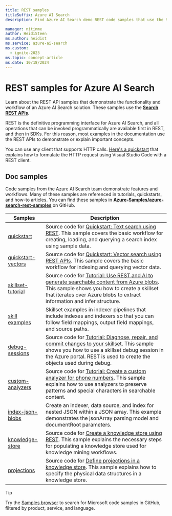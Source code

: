 ```yaml
---
title: REST samples
titleSuffix: Azure AI Search
description: Find Azure AI Search demo REST code samples that use the Search or Management REST APIs.

manager: nitinme
author: HeidiSteen
ms.author: heidist
ms.service: azure-ai-search
ms.custom:
  - ignite-2023
ms.topic: concept-article
ms.date: 10/18/2024
---
```


# REST samples for Azure AI Search

Learn about the REST API samples that demonstrate the functionality and workflow of an Azure AI Search solution. These samples use the [**Search REST APIs**](/rest/api/searchservice).

REST is the definitive programming interface for Azure AI Search, and all operations that can be invoked programmatically are available first in REST, and then in SDKs. For this reason, most examples in the documentation use the REST APIs to demonstrate or explain important concepts.

You can use any client that supports HTTP calls. [Here's a quickstart](search-get-started-rest.md) that explains how to formulate the HTTP request using Visual Studio Code with a REST client.

## Doc samples

Code samples from the Azure AI Search team demonstrate features and workflows. Many of these samples are referenced in tutorials, quickstarts, and how-to articles. You can find these samples in [**Azure-Samples/azure-search-rest-samples**](https://github.com/Azure-Samples/azure-search-rest-samples) on GitHub.

| Samples | Description |
|---------|---------|
| [quickstart](https://github.com/Azure-Samples/azure-search-rest-samples/tree/main/Quickstart) | Source code for [Quickstart: Text search using REST](search-get-started-rest.md). This sample  covers the basic workflow for creating, loading, and querying a search index using sample data. |
| [quickstart-vectors](https://github.com/Azure-Samples/azure-search-rest-samples/tree/main/Quickstart-vectors) | Source code for [Quickstart: Vector search using REST APIs](search-get-started-vector.md). This sample  covers the basic workflow for indexing and querying vector data. |
| [skillset-tutorial](https://github.com/Azure-Samples/azure-search-rest-samples/tree/main/skillset-tutorial) | Source code for [Tutorial: Use REST and AI to generate searchable content from Azure blobs](cognitive-search-tutorial-blob.md). This sample  shows you how to create a skillset that iterates over Azure blobs to extract information and infer structure.|
| [skill examples](https://github.com/Azure-Samples/azure-search-rest-samples/tree/main/skill-examples) | Skillset examples in indexer pipelines that include indexes and indexers so that you can follow field mappings, output field mappings, and source paths. |
| [debug-sessions](https://github.com/Azure-Samples/azure-search-rest-samples/tree/main/Debug-sessions) | Source code for [Tutorial: Diagnose, repair, and commit changes to your skillset](cognitive-search-tutorial-debug-sessions.md). This sample  shows you how to use a skillset debug session in the Azure portal. REST is used to create the objects used during debug.|
| [custom-analyzers](https://github.com/Azure-Samples/azure-search-rest-samples/tree/main/custom-analyzers) | Source code for [Tutorial: Create a custom analyzer for phone numbers](tutorial-create-custom-analyzer.md). This sample  explains how to use analyzers to preserve patterns and special characters in searchable content.|
| [index-json-blobs](https://github.com/Azure-Samples/azure-search-rest-samples/tree/main/index-json-blobs) | Create an indexer, data source, and index for nested JSON within a JSON array. This example demonstrates the jsonArray parsing model and documentRoot parameters. |
| [knowledge-store](https://github.com/Azure-Samples/azure-search-rest-samples/tree/main/knowledge-store) | Source code for [Create a knowledge store using REST](knowledge-store-create-rest.md). This sample  explains the necessary steps for populating a knowledge store used for knowledge mining workflows. |
| [projections](https://github.com/Azure-Samples/azure-search-rest-samples/tree/main/projections) | Source code for [Define projections in a knowledge store](knowledge-store-projections-examples.md). This sample explains how to specify the physical data structures in a knowledge store.|

> [!TIP]
> Try the [Samples browser](/samples/browse/?expanded=azure&languages=http&products=azure-cognitive-search) to search for Microsoft code samples in GitHub, filtered by product, service, and language.